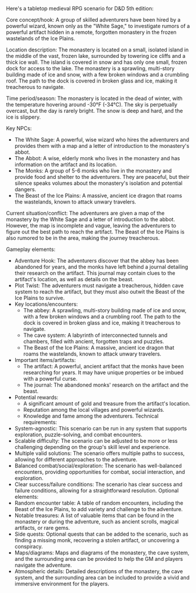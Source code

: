  Here's a tabletop medieval RPG scenario for D&D 5th edition:

Core concept/hook: A group of skilled adventurers have been hired by a powerful wizard, known only as the "White Sage," to investigate rumors of a powerful artifact hidden in a remote, forgotten monastery in the frozen wastelands of the Ice Plains.

Location description: The monastery is located on a small, isolated island in the middle of the vast, frozen lake, surrounded by towering ice cliffs and a thick ice wall. The island is covered in snow and has only one small, frozen dock for access to the lake. The monastery is a sprawling, multi-story building made of ice and snow, with a few broken windows and a crumbling roof. The path to the dock is covered in broken glass and ice, making it treacherous to navigate.

Time period/season: The monastery is located in the dead of winter, with the temperature hovering around -30°F (-34°C). The sky is perpetually overcast, but the day is rarely bright. The snow is deep and hard, and the ice is slippery.

Key NPCs:
- The White Sage: A powerful, wise wizard who hires the adventurers and provides them with a map and a letter of introduction to the monastery's abbot.
- The Abbot: A wise, elderly monk who lives in the monastery and has information on the artifact and its location.
- The Monks: A group of 5-6 monks who live in the monastery and provide food and shelter to the adventurers. They are peaceful, but their silence speaks volumes about the monastery's isolation and potential dangers.
- The Beast of the Ice Plains: A massive, ancient ice dragon that roams the wastelands, known to attack unwary travelers.

Current situation/conflict: The adventurers are given a map of the monastery by the White Sage and a letter of introduction to the abbot. However, the map is incomplete and vague, leaving the adventurers to figure out the best path to reach the artifact. The Beast of the Ice Plains is also rumored to be in the area, making the journey treacherous.

Gameplay elements:
- Adventure Hook: The adventurers discover that the abbey has been abandoned for years, and the monks have left behind a journal detailing their research on the artifact. This journal may contain clues to the artifact's location, as well as details on the beast.
- Plot Twist: The adventurers must navigate a treacherous, hidden cave system to reach the artifact, but they must also outwit the Beast of the Ice Plains to survive.
- Key locations/encounters:
	+ The abbey: A sprawling, multi-story building made of ice and snow, with a few broken windows and a crumbling roof. The path to the dock is covered in broken glass and ice, making it treacherous to navigate.
	+ The cave system: A labyrinth of interconnected tunnels and chambers, filled with ancient, forgotten traps and puzzles.
	+ The Beast of the Ice Plains: A massive, ancient ice dragon that roams the wastelands, known to attack unwary travelers.
- Important items/artifacts:
	+ The artifact: A powerful, ancient artifact that the monks have been researching for years. It may have unique properties or be imbued with a powerful curse.
	+ The journal: The abandoned monks' research on the artifact and the beast.
- Potential rewards:
	+ A significant amount of gold and treasure from the artifact's location.
	+ Reputation among the local villages and powerful wizards.
	+ Knowledge and fame among the adventurers.
Technical requirements:
- System-agnostic: This scenario can be run in any system that supports exploration, puzzle-solving, and combat encounters.
- Scalable difficulty: The scenario can be adjusted to be more or less challenging depending on the group's skill level and experience.
- Multiple valid solutions: The scenario offers multiple paths to success, allowing for different approaches to the adventure.
- Balanced combat/social/exploration: The scenario has well-balanced encounters, providing opportunities for combat, social interaction, and exploration.
- Clear success/failure conditions: The scenario has clear success and failure conditions, allowing for a straightforward resolution.
Optional elements:
- Random encounter table: A table of random encounters, including the Beast of the Ice Plains, to add variety and challenge to the adventure.
- Notable treasures: A list of valuable items that can be found in the monastery or during the adventure, such as ancient scrolls, magical artifacts, or rare gems.
- Side quests: Optional quests that can be added to the scenario, such as finding a missing monk, recovering a stolen artifact, or uncovering a conspiracy.
- Maps/diagrams: Maps and diagrams of the monastery, the cave system, and the surrounding area can be provided to help the GM and players navigate the adventure.
- Atmospheric details: Detailed descriptions of the monastery, the cave system, and the surrounding area can be included to provide a vivid and immersive environment for the players.
